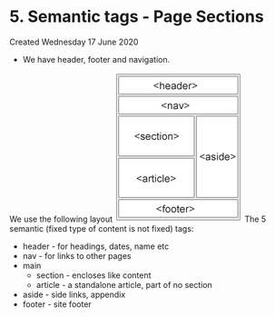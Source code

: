 # 5. Semantic tags - Page Sections
Created Wednesday 17 June 2020


* We have header, footer and navigation.

We use the following layout
![](vault/1._HTML/5._Semantic_tags_-_Page_Sections/pasted_image001.png)
The 5 semantic (fixed type of content is not fixed) tags:

* header - for headings, dates, name etc
* nav - for links to other pages
* main
	* section - encloses like content
	* article - a standalone article, part of no section
* aside - side links, appendix
* footer - site footer


